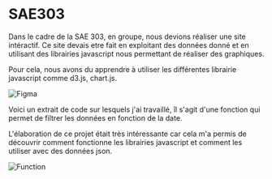 # SAE303

Dans le cadre de la SAE 303, en groupe, nous devions réaliser une site intéractif. Ce site devais etre fait en exploitant des données donné et en utilisant des librairies javascript nous permettant de réaliser des graphiques.

Pour cela, nous avons du apprendre à utiliser les différentes librairie javascript comme d3.js, chart.js. 

![Figma](https://maxsteel.karibsen.fr/image/bd17cd083d975a99744ae9b3be42bfd1.png "Figma")

Voici un extrait de code sur lesquels j'ai travaillé, îl s'agit d'une fonction qui permet de filtrer les données en fonction de la date.

L'élaboration de ce projet était très intéressante car cela m'a permis de découvrir comment fonctionne les librairies javascript et comment les utiliser avec des données json.

![Function](https://maxsteel.karibsen.fr/image/74faf47c7e41da20dc5cdb8ac506dbfd.png)
